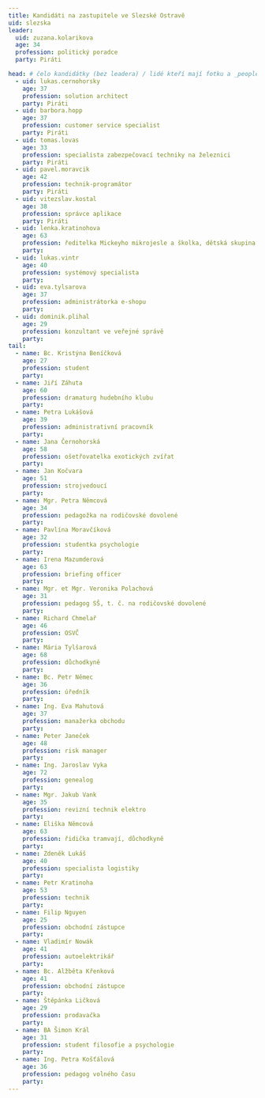 ```yaml
---
title: Kandidáti na zastupitele ve Slezské Ostravě
uid: slezska
leader:
  uid: zuzana.kolarikova
  age: 34
  profession: politický poradce
  party: Piráti

head: # čelo kandidátky (bez leadera) / lidé kteří mají fotku a _people/jmeno.md
  - uid: lukas.cernohorsky
    age: 37
    profession: solution architect
    party: Piráti
  - uid: barbora.hopp
    age: 37
    profession: customer service specialist
    party: Piráti
  - uid: tomas.lovas
    age: 33
    profession: specialista zabezpečovací techniky na železnici
    party: Piráti
  - uid: pavel.moravcik
    age: 42
    profession: technik-programátor
    party: Piráti
  - uid: vitezslav.kostal
    age: 38
    profession: správce aplikace
    party: Piráti
  - uid: lenka.kratinohova
    age: 63
    profession: ředitelka Mickeyho mikrojesle a školka, dětská skupina z. s.
    party: 
  - uid: lukas.vintr
    age: 40
    profession: systémový specialista
    party: 
  - uid: eva.tylsarova
    age: 37
    profession: administrátorka e-shopu
    party: 
  - uid: dominik.plihal
    age: 29
    profession: konzultant ve veřejné správě
    party: 
tail:
  - name: Bc. Kristýna Beníčková
    age: 27
    profession: student
    party: 
  - name: Jiří Záhuta
    age: 60
    profession: dramaturg hudebního klubu
    party: 
  - name: Petra Lukášová
    age: 39
    profession: administrativní pracovník
    party: 
  - name: Jana Černohorská
    age: 58
    profession: ošetřovatelka exotických zvířat
    party: 
  - name: Jan Kočvara
    age: 51
    profession: strojvedoucí
    party: 
  - name: Mgr. Petra Němcová
    age: 34
    profession: pedagožka na rodičovské dovolené
    party: 
  - name: Pavlína Moravčíková
    age: 32
    profession: studentka psychologie
    party: 
  - name: Irena Mazumderová
    age: 63
    profession: briefing officer
    party: 
  - name: Mgr. et Mgr. Veronika Polachová
    age: 31
    profession: pedagog SŠ, t. č. na rodičovské dovolené
    party: 
  - name: Richard Chmelař
    age: 46
    profession: OSVČ
    party: 
  - name: Mária Tylšarová
    age: 68
    profession: důchodkyně
    party: 
  - name: Bc. Petr Němec
    age: 36
    profession: úředník
    party: 
  - name: Ing. Eva Mahutová
    age: 37
    profession: manažerka obchodu
    party: 
  - name: Peter Janeček
    age: 48
    profession: risk manager
    party: 
  - name: Ing. Jaroslav Vyka
    age: 72
    profession: genealog
    party: 
  - name: Mgr. Jakub Vank
    age: 35
    profession: revizní technik elektro
    party: 
  - name: Eliška Němcová
    age: 63
    profession: řidička tramvají, důchodkyně
    party: 
  - name: Zdeněk Lukáš
    age: 40
    profession: specialista logistiky
    party: 
  - name: Petr Kratinoha
    age: 53
    profession: technik
    party: 
  - name: Filip Nguyen
    age: 25
    profession: obchodní zástupce
    party: 
  - name: Vladimír Nowák
    age: 41
    profession: autoelektrikář
    party: 
  - name: Bc. Alžběta Křenková
    age: 41
    profession: obchodní zástupce
    party: 
  - name: Štěpánka Ličková
    age: 29
    profession: prodavačka
    party: 
  - name: BA Šimon Král
    age: 31
    profession: student filosofie a psychologie
    party: 
  - name: Ing. Petra Košťálová
    age: 36
    profession: pedagog volného času
    party: 
---
```

